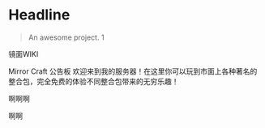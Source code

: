 # Headline

> An awesome project.
> 1

镜面WIKI



Mirror Craft 公告板 
欢迎来到我的服务器！在这里你可以玩到市面上各种著名的整合包，完全免费的体验不同整合包带来的无穷乐趣！



啊啊啊

啊啊